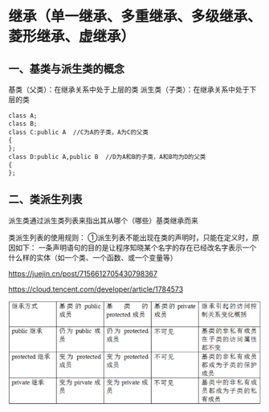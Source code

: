 # 继承（单一继承、多重继承、多级继承、菱形继承、虚继承）

## 一、基类与派生类的概念

基类（父类）：在继承关系中处于上层的类
派生类（子类）：在继承关系中处于下层的类

```
class A;
class B;
class C:public A  //C为A的子类，A为C的父类
{
};
class D:public A,public B  //D为A和B的子类，A和B均为D的父类
{
};
```

## 二、类派生列表

派生类通过派生类列表来指出其从哪个（哪些）基类继承而来

类派生列表的使用规则：
①派生列表不能出现在类的声明时，只能在定义时，原因如下：
一条声明语句的目的是让程序知晓某个名字的存在已经改名字表示一个什么样的实体（如一个类、一个函数、或一个变量等）

https://juejin.cn/post/7156612705430798367

https://cloud.tencent.com/developer/article/1784573

![inheritance-access.png](./inheritance-access.png)


